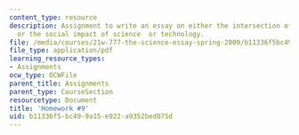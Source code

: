 ```yaml
---
content_type: resource
description: Assignment to write an essay on either the intersection of life and science,
  or the social impact of science  or technology.
file: /media/courses/21w-777-the-science-essay-spring-2009/b11336f5bc499a15e922a9352bed075d_MIT21W_777s09_assn07_hw9.pdf
file_type: application/pdf
learning_resource_types:
- Assignments
ocw_type: OCWFile
parent_title: Assignments
parent_type: CourseSection
resourcetype: Document
title: 'Homework #9'
uid: b11336f5-bc49-9a15-e922-a9352bed075d
---
```

